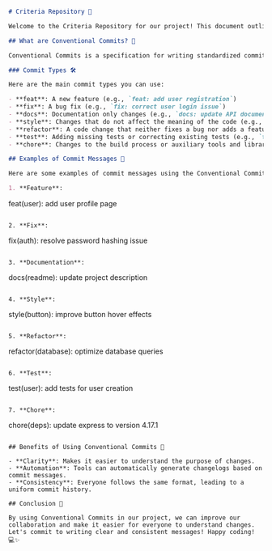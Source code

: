 ```markdown
# Criteria Repository 🚀

Welcome to the Criteria Repository for our project! This document outlines the use of **Conventional Commits** to keep our commit history clean and understandable. Let's make our project collaboration easier and more fun! 🎉

## What are Conventional Commits? 📝

Conventional Commits is a specification for writing standardized commit messages. This helps everyone in the team understand what changes have been made and why. It follows a simple structure:

### Commit Types 🛠️

Here are the main commit types you can use:

- **feat**: A new feature (e.g., `feat: add user registration`)
- **fix**: A bug fix (e.g., `fix: correct user login issue`)
- **docs**: Documentation only changes (e.g., `docs: update API documentation`)
- **style**: Changes that do not affect the meaning of the code (e.g., `style: format code style`)
- **refactor**: A code change that neither fixes a bug nor adds a feature (e.g., `refactor: simplify user service`)
- **test**: Adding missing tests or correcting existing tests (e.g., `test: add tests for user login`)
- **chore**: Changes to the build process or auxiliary tools and libraries (e.g., `chore: update dependencies`)

## Examples of Commit Messages 🌟

Here are some examples of commit messages using the Conventional Commits format:

1. **Feature**:  
   ```
   feat(user): add user profile page
   ```

2. **Fix**:  
   ```
   fix(auth): resolve password hashing issue
   ```

3. **Documentation**:  
   ```
   docs(readme): update project description
   ```

4. **Style**:  
   ```
   style(button): improve button hover effects
   ```

5. **Refactor**:  
   ```
   refactor(database): optimize database queries
   ```

6. **Test**:  
   ```
   test(user): add tests for user creation
   ```

7. **Chore**:  
   ```
   chore(deps): update express to version 4.17.1
   ```

## Benefits of Using Conventional Commits 🌈

- **Clarity**: Makes it easier to understand the purpose of changes.
- **Automation**: Tools can automatically generate changelogs based on commit messages.
- **Consistency**: Everyone follows the same format, leading to a uniform commit history.

## Conclusion 🎊

By using Conventional Commits in our project, we can improve our collaboration and make it easier for everyone to understand changes. Let's commit to writing clear and consistent messages! Happy coding! 💻✨
```